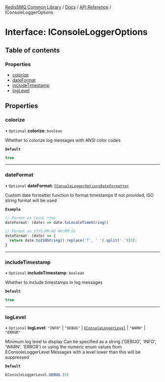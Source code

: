 [RedisSMQ Common Library](../../../README.md) / [Docs](../../README.md) / [API Reference](../README.md) / IConsoleLoggerOptions

# Interface: IConsoleLoggerOptions

## Table of contents

### Properties

- [colorize](IConsoleLoggerOptions.md#colorize)
- [dateFormat](IConsoleLoggerOptions.md#dateformat)
- [includeTimestamp](IConsoleLoggerOptions.md#includetimestamp)
- [logLevel](IConsoleLoggerOptions.md#loglevel)

## Properties

### colorize

• `Optional` **colorize**: `boolean`

Whether to colorize log messages with ANSI color codes

**`Default`**

```ts
true
```

___

### dateFormat

• `Optional` **dateFormat**: [`TConsoleLoggerOptionsDateFormatter`](../README.md#tconsoleloggeroptionsdateformatter)

Custom date formatter function to format timestamps
If not provided, ISO string format will be used

**`Example`**

```ts
// Format as local time
dateFormat: (date) => date.toLocaleTimeString()

// Format as YYYY-MM-DD HH:MM:SS
dateFormat: (date) => {
  return date.toISOString().replace('T', ' ').split('.')[0];
}
```

___

### includeTimestamp

• `Optional` **includeTimestamp**: `boolean`

Whether to include timestamps in log messages

**`Default`**

```ts
true
```

___

### logLevel

• `Optional` **logLevel**: ``"INFO"`` \| ``"DEBUG"`` \| [`EConsoleLoggerLevel`](../enums/EConsoleLoggerLevel.md) \| ``"WARN"`` \| ``"ERROR"``

Minimum log level to display
Can be specified as a string ('DEBUG', 'INFO', 'WARN', 'ERROR') or
using the numeric enum values from EConsoleLoggerLevel
Messages with a level lower than this will be suppressed

**`Default`**

```ts
EConsoleLoggerLevel.DEBUG (0)
```
